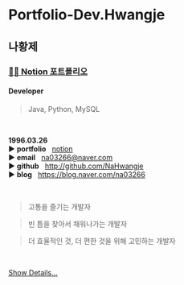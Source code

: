 # Portfolio-Dev.Hwangje

## 나황제  

### [👨‍💻 Notion 포트폴리오](https://0326.notion.site/ver0-1-e646e86ba9d0440683142ed21132b2eb?pvs=4)

#### Developer
> Java, Python, MySQL

<br/>

**1996.03.26**  
▶️ **portfolio**&nbsp;&nbsp;&nbsp;[notion]()  
▶️ **email**&nbsp;&nbsp;&nbsp;na03266@naver.com  
▶️ **github**&nbsp;&nbsp;&nbsp;http://github.com/NaHwangje  
▶️ **blog**&nbsp;&nbsp;&nbsp;https://blog.naver.com/na03266

<br/>

> 고통을 즐기는 개발자

> 빈 틈을 찾아서 채워나가는 개발자

> 더 효율적인 것, 더 편한 것을 위해 고민하는 개발자

<br/>

[Show Details...](https://github.com/NaHwangje/Portfolio-Dev.Hwangje)  
